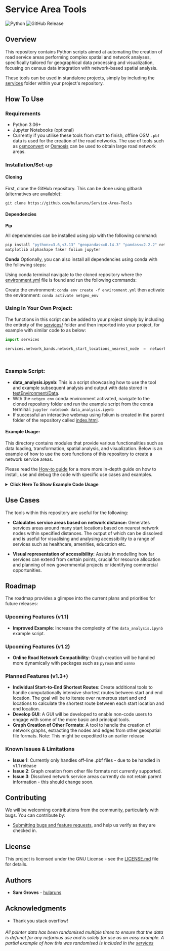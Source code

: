 # Service Area Tools
![Python](https://img.shields.io/badge/python-3.06+-blue.svg) 
![GitHub Release](https://img.shields.io/github/v/release/hularuns/Service-Area-Tools)

## Overview

This repository contains Python scripts aimed at automating the creation of road service areas 
 performing complex spatial and network analyses, specifically tailored for geographical data processing and visualization, focusing on census data integration with network-based spatial analysis.

These tools can be used in standalone projects, simply by including the [services](services/) folder within your project's repository.

## How To Use

### Requirements
- Python 3.06+
- Jupyter Notebooks (optional)
- Currently if you utilise these tools from start to finish, offline OSM `.pbf` data is used for the creation of the road networks. The use of tools such as [osmconvert](https://wiki.openstreetmap.org/wiki/Osmconvert) or [Osmosis](https://wiki.openstreetmap.org/wiki/Osmosis) can be used to obtain large road network areas.

### Installation/Set-up
#### Cloning
First, clone the GitHub repository. This can be done using gitbash (alternatives are available):

```gitbash
git clone https://github.com/hularuns/Service-Area-Tools
```
#### Dependencies
**Pip**

All dependencies can be installed using pip with the following command: 

 ```bash 
 pip install "python>=3.6,<3.13" "geopandas<=0.14.3" "pandas<=2.2.2" networkx ipykernel
 matplotlib alphashape faker folium jupyter
 ````

**Conda**
Optionally, you can also install all dependencies using conda with the following steps:

Using conda terminal navigate to the cloned repository where the [environment.yml](environment.yml) file is found  and run the following commands:

Create the environment: `conda env create -f environment.yml` then activate the environment: `conda activate netgeo_env`


### Using In Your Own Project:

The functions in this script can be added to your project simply by including the entirety of the [services/](services/) folder and then imported into your project, for example with similar code to as below:

```python
import services

services.network_bands.network_start_locations_nearest_node  =  network_bands.nearest_node_and_name(graph = G, 
                                                                                                    start_locations = start_locations_gdf, 
                                                                                                    location_name  =  'Static Library Name')
```
                                                                                                    

### Example Script:

-  **data_analysis.ipynb**: This is a script showcasing how to use the tool and example subsequent analysis and output with data stored in [testEnvironment/Data](testEnvironment/Data). 
- With the `netgeo_env` conda environment activated, navigate to the cloned repository folder and run the example script from the conda terminal: ``jupyter notebook data_analysis.ipynb``
- If successful an interactive webmap using folium is created in the parent folder of the repository called [index.html](index.html).

#### Example Usage:

This directory contains modules that provide various functionalities such as data loading, transformation, spatial analysis, and visualization. Below is an example of how to use the core functions of this repository to create a network service areas.

Please read the [How-to guide](Documentation/how-to) for a more more in-depth guide on how to install, use and debug the code with specific use cases and examples.


<details>
<summary><b>Click Here To Show Example Code Usage</b></summary>
  
```python
import  services.network_bands  as  network_bands

# Load the network graph
# Ensure all data is in same CRS as pbf (likely EPSG:4326)
file_path = '/path/to/city.osm.pbf'

G, nodes, edges = network_bands.load_osm_network(file_path=file_path, network_type='driving', graph_type='networkx')


# Define start locations and distances for creating service areas
# Start locations are the location of each service, e.g. each library, hospital, supermarket.

#Example of GeoDataframe of start locations
print(start_locations_gdf)
| Static Library Name             |geometry                   |
|---------------------------------|---------------------------|
| Ardoyne Library                 | POINT (-5.97089 54.61635) |
| Ballyhackamore Library	         | POINT (-5.86641 54.59504) |
| Belfast Central Library	        | POINT (-5.93147 54.60270) |

# Obtain the nearest nodes on the Graph
start_locations_nearest_node  =  network_bands.nearest_node_and_name(
graph = G, 
start_locations = start_locations_gdf, 
location_name  =  'Static Library Name')

print(start_locations_nearest_node)
{'Ardoyne Library': {'nearest_node': 475085580}, 'Ballyhackamore Library': 
{'nearest_node': 73250694}, 'Belfast Central Library': {'nearest_node': 4513699587}}

# Generate service areas
## Define the distance bands in a list.
distances = [1000,2000,3000] # Distances in meters

## Create individual service area polygons for each start location and distance.
network_areas  =  network_bands.service_areas(nearest_node_dict = start_locations_nearest_node, 
                                              graph = G , #networkX graph
                                              search_distances = search_distances, 
                                              alpha_value=500, # Value for alpha shape
                                              weight  =  'length', # chooses shortest path based off length
                                              progress = True, # Prints ongoing progress
                                              save_output = True) #Saves output automatically to .gpkg
## Create tidy service area polygons by dissolving and differencing based on attributes.
network_service_areas  =  network_bands.service_bands(geodataframe=network_areas, #output of network_areas() or service areas gdf.
                                                      dissolve_cat = 'distance', # column to dissolve by
                                                      aggfunc = 'first', #geopandas aggregate arg
                                                      show_graph = True, #displays output
                                                      save_output = True) #Saves output automatically to .gpkg

# Do subsequent analysis. See data_analysis.ipynb for an example.
```
</details>

## Use Cases
The tools within this repository are useful for the following:
-  **Calculates service areas based on network distance:** Generates services areas around many start locations based on nearest network nodes within specified distances. The output of which can be dissolved and is useful for visualising and analysing accessibility to a range of services such as healthcare, amenities, education etc.

-  **Visual representation of accessibility:** Assists in modelling how far services can extend from certain points, crucial for resource allocation and planning of new governmental projects or identifying commercial opportunities.


## Roadmap

The roadmap provides a glimpse into the current plans and priorities for future releases:

### Upcoming Features (v1.1)
- **Improved Example**: Increase the complexity of the `data_analysis.ipynb` example script.

### Upcoming Features (v1.2)

- **Online Road Network Compatibility**: Graph creation will be handled more dynamically with packages such as `pyrosm` and `osmnx`

### Planned Features (v1.3+)

- **Individual Start-to-End Shortest Routes**: Create additional tools to handle computationally intensive shortest routes between start and end location. The goal will be to iterate over numerous start and end locations to calculate the shortest route between each start location and end location.
- **Develop GUI**: A GUI will be developed to enable non-code users to engage with some of the more basic and principal tools.
- **Graph Creation of Other Formats**: A tool to handle the creation of network graphs, extracting the nodes and edges from other geospatial file formats. Note: This might be expedited to an earlier release


### Known Issues & Limitations

- **Issue 1**: Currently only handles off-line .pbf files - due to be handled in v1.1 release
- **Issue 2**: Graph creation from other file formats not currently supported.
- **Issue 3**: Dissolved network service areas currently do not retain parent information - this should change soon.

## Contributing

We will be welcoming contributions from the community, particularly with bugs. You can contribute by:

- [Submitting bugs and feature requests](https://github.com/username/project-name/issues), and help us verify as they are checked in.


## License

This project is licensed under the GNU License - see the [LICENSE.md](LICENSE) file for details.

## Authors

- **Sam Groves** - [hularuns](https://github.com/hularuns)

## Acknowledgments

- Thank you stack overflow!

###### All pointer data has been randomised multiple times to ensure that the data is defunct for any nefarious use and is solely for use as an easy example. A partial example of how this was randomised is included in the [services](services/randomise_data/randomise_data.py)
